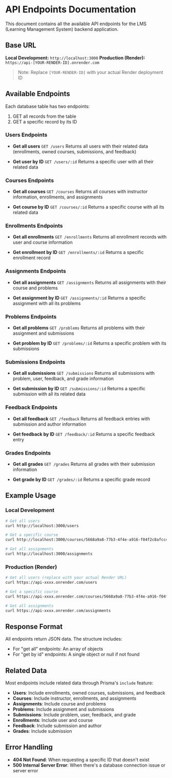 # API Endpoints Documentation

This document contains all the available API endpoints for the LMS (Learning Management System) backend application.

## Base URL

**Local Development:** `http://localhost:3000`
**Production (Render):** `https://api-[YOUR-RENDER-ID].onrender.com`

> Note: Replace `[YOUR-RENDER-ID]` with your actual Render deployment ID

## Available Endpoints

Each database table has two endpoints:
1. GET all records from the table
2. GET a specific record by its ID

### Users Endpoints

- **Get all users**
  `GET /users`
  Returns all users with their related data (enrollments, owned courses, submissions, and feedback)

- **Get user by ID**
  `GET /users/:id`
  Returns a specific user with all their related data

### Courses Endpoints

- **Get all courses**
  `GET /courses`
  Returns all courses with instructor information, enrollments, and assignments

- **Get course by ID**
  `GET /courses/:id`
  Returns a specific course with all its related data

### Enrollments Endpoints

- **Get all enrollments**
  `GET /enrollments`
  Returns all enrollment records with user and course information

- **Get enrollment by ID**
  `GET /enrollments/:id`
  Returns a specific enrollment record

### Assignments Endpoints

- **Get all assignments**
  `GET /assignments`
  Returns all assignments with their course and problems

- **Get assignment by ID**
  `GET /assignments/:id`
  Returns a specific assignment with all its problems

### Problems Endpoints

- **Get all problems**
  `GET /problems`
  Returns all problems with their assignment and submissions

- **Get problem by ID**
  `GET /problems/:id`
  Returns a specific problem with its submissions

### Submissions Endpoints

- **Get all submissions**
  `GET /submissions`
  Returns all submissions with problem, user, feedback, and grade information

- **Get submission by ID**
  `GET /submissions/:id`
  Returns a specific submission with all its related data

### Feedback Endpoints

- **Get all feedback**
  `GET /feedback`
  Returns all feedback entries with submission and author information

- **Get feedback by ID**
  `GET /feedback/:id`
  Returns a specific feedback entry

### Grades Endpoints

- **Get all grades**
  `GET /grades`
  Returns all grades with their submission information

- **Get grade by ID**
  `GET /grades/:id`
  Returns a specific grade record

## Example Usage

### Local Development

```bash
# Get all users
curl http://localhost:3000/users

# Get a specific course
curl http://localhost:3000/courses/5668a9a8-77b3-4f4e-a916-f04f2c8afcc4

# Get all assignments
curl http://localhost:3000/assignments
```

### Production (Render)

```bash
# Get all users (replace with your actual Render URL)
curl https://api-xxxx.onrender.com/users

# Get a specific course
curl https://api-xxxx.onrender.com/courses/5668a9a8-77b3-4f4e-a916-f04f2c8afcc4

# Get all assignments
curl https://api-xxxx.onrender.com/assignments
```

## Response Format

All endpoints return JSON data. The structure includes:
- For "get all" endpoints: An array of objects
- For "get by id" endpoints: A single object or null if not found

## Related Data

Most endpoints include related data through Prisma's `include` feature:
- **Users**: Include enrollments, owned courses, submissions, and feedback
- **Courses**: Include instructor, enrollments, and assignments
- **Assignments**: Include course and problems
- **Problems**: Include assignment and submissions
- **Submissions**: Include problem, user, feedback, and grade
- **Enrollments**: Include user and course
- **Feedback**: Include submission and author
- **Grades**: Include submission

## Error Handling

- **404 Not Found**: When requesting a specific ID that doesn't exist
- **500 Internal Server Error**: When there's a database connection issue or server error